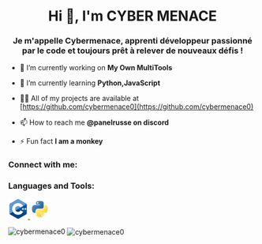 <h1 align="center">Hi 👋, I'm CYBER MENACE</h1>
<h3 align="center">Je m'appelle Cybermenace, apprenti développeur passionné par le code et toujours prêt à relever de nouveaux défis !</h3>

- 🔭 I’m currently working on **My Own MultiTools**

- 🌱 I’m currently learning **Python,JavaScript**

- 👨‍💻 All of my projects are available at [https://github.com/cybermenace0](https://github.com/cybermenace0)

- 📫 How to reach me **@panelrusse on discord**

- ⚡ Fun fact **I am a monkey**

<h3 align="left">Connect with me:</h3>
<p align="left">
</p>

<h3 align="left">Languages and Tools:</h3>
<p align="left"> <a href="https://www.w3schools.com/cpp/" target="_blank" rel="noreferrer"> <img src="https://raw.githubusercontent.com/devicons/devicon/master/icons/cplusplus/cplusplus-original.svg" alt="cplusplus" width="40" height="40"/> </a> <a href="https://www.python.org" target="_blank" rel="noreferrer"> <img src="https://raw.githubusercontent.com/devicons/devicon/master/icons/python/python-original.svg" alt="python" width="40" height="40"/> </a> </p>

<p><img align="left" src="https://github-readme-stats.vercel.app/api/top-langs?username=cybermenace0&show_icons=true&locale=en&layout=compact" alt="cybermenace0" /></p>

<p>&nbsp;<img align="center" src="https://github-readme-stats.vercel.app/api?username=cybermenace0&show_icons=true&theme=synthwave&hide_border=true&locale=en" alt="cybermenace0" /></p>
